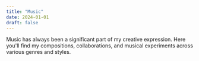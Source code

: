 ```yaml
---
title: "Music"
date: 2024-01-01
draft: false
---
```


Music has always been a significant part of my creative expression. Here you'll find my compositions, collaborations, and musical experiments across various genres and styles. 